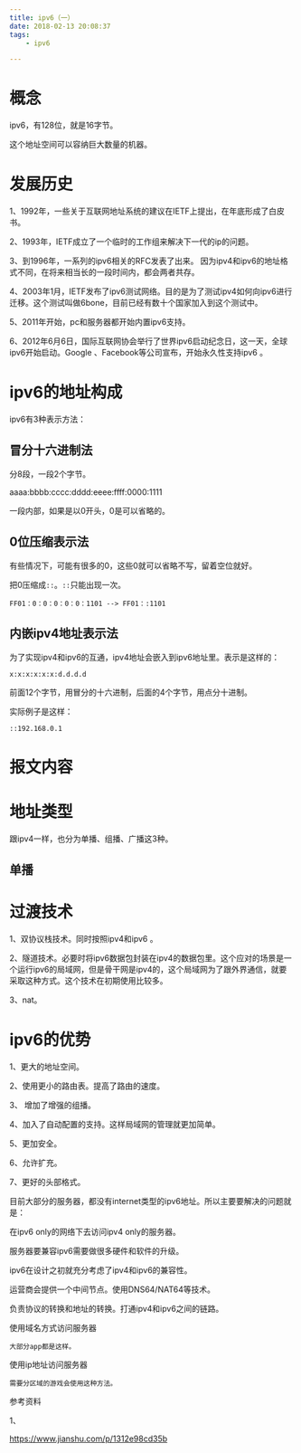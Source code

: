 ```yaml
---
title: ipv6（一）
date: 2018-02-13 20:08:37
tags:
	- ipv6

---
```




# 概念

ipv6，有128位，就是16字节。

这个地址空间可以容纳巨大数量的机器。

# 发展历史

1、1992年，一些关于互联网地址系统的建议在IETF上提出，在年底形成了白皮书。

2、1993年，IETF成立了一个临时的工作组来解决下一代的ip的问题。

3、到1996年，一系列的ipv6相关的RFC发表了出来。 因为ipv4和ipv6的地址格式不同，在将来相当长的一段时间内，都会两者共存。

4、2003年1月，IETF发布了ipv6测试网络。目的是为了测试ipv4如何向ipv6进行迁移。这个测试叫做6bone，目前已经有数十个国家加入到这个测试中。

5、2011年开始，pc和服务器都开始内置ipv6支持。

6、2012年6月6日，国际互联网协会举行了世界ipv6启动纪念日，这一天，全球ipv6开始启动。Google 、Facebook等公司宣布，开始永久性支持ipv6 。



# ipv6的地址构成

ipv6有3种表示方法：

## 冒分十六进制法

分8段，一段2个字节。

aaaa:bbbb:cccc:dddd:eeee:ffff:0000:1111

一段内部，如果是以0开头，0是可以省略的。

## 0位压缩表示法

有些情况下，可能有很多的0，这些0就可以省略不写，留着空位就好。

把0压缩成`::`。`::`只能出现一次。

```
FF01：0：0：0：0：0：1101 --> FF01：:1101
```

## 内嵌ipv4地址表示法

为了实现ipv4和ipv6的互通，ipv4地址会嵌入到ipv6地址里。表示是这样的：

```
x:x:x:x:x:x:d.d.d.d
```

前面12个字节，用冒分的十六进制，后面的4个字节，用点分十进制。

实际例子是这样：

```
::192.168.0.1
```

# 报文内容





# 地址类型

跟ipv4一样，也分为单播、组播、广播这3种。

## 单播



# 过渡技术

1、双协议栈技术。同时按照ipv4和ipv6 。

2、隧道技术。必要时将ipv6数据包封装在ipv4的数据包里。这个应对的场景是一个运行ipv6的局域网，但是骨干网是ipv4的，这个局域网为了跟外界通信，就要采取这种方式。这个技术在初期使用比较多。

3、nat。

# ipv6的优势

1、更大的地址空间。

2、使用更小的路由表。提高了路由的速度。

3、 增加了增强的组播。

4、加入了自动配置的支持。这样局域网的管理就更加简单。

5、更加安全。

6、允许扩充。

7、更好的头部格式。



目前大部分的服务器，都没有internet类型的ipv6地址。所以主要要解决的问题就是：

在ipv6 only的网络下去访问ipv4 only的服务器。

服务器要兼容ipv6需要做很多硬件和软件的升级。

ipv6在设计之初就充分考虑了ipv4和ipv6的兼容性。

运营商会提供一个中间节点。使用DNS64/NAT64等技术。

负责协议的转换和地址的转换。打通ipv4和ipv6之间的链路。



使用域名方式访问服务器

```
大部分app都是这样。
```



使用ip地址访问服务器

```
需要分区域的游戏会使用这种方法。
```









参考资料

1、

https://www.jianshu.com/p/1312e98cd35b



